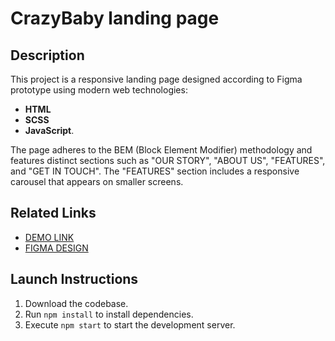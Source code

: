 # CrazyBaby landing page

## Description

This project is a responsive landing page designed according to Figma prototype using modern web technologies:
- __HTML__
- __SCSS__
- __JavaScript__.

The page adheres to the BEM (Block Element Modifier) methodology and features distinct sections such as "OUR STORY", "ABOUT US", "FEATURES", and "GET IN TOUCH". The "FEATURES" section includes a responsive carousel that appears on smaller screens.

## Related Links

- [DEMO LINK](https://yaroslav-na.github.io/crazybaby-landing/)
- [FIGMA DESIGN](https://www.figma.com/design/Ujp7bCFuvuJlkn8TSbQPSZ/Kickstarter_FE-students?node-id=19655-32)

## Launch Instructions

1. Download the codebase.
1. Run `npm install` to install dependencies.
1. Execute `npm start` to start the development server.
